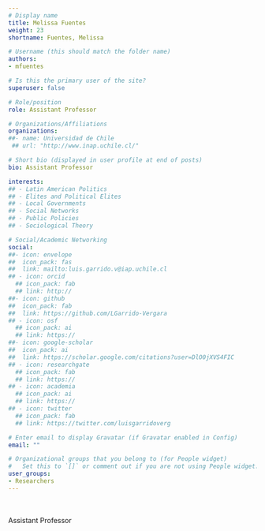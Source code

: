 ```yaml
---
# Display name
title: Melissa Fuentes
weight: 23
shortname: Fuentes, Melissa

# Username (this should match the folder name)
authors:
- mfuentes

# Is this the primary user of the site?
superuser: false

# Role/position
role: Assistant Professor

# Organizations/Affiliations
organizations:
##- name: Universidad de Chile
 ## url: "http://www.inap.uchile.cl/"

# Short bio (displayed in user profile at end of posts)
bio: Assistant Professor

interests:
## - Latin American Politics
## - Elites and Political Elites
## - Local Governments
## - Social Networks
## - Public Policies
## - Sociological Theory

# Social/Academic Networking
social:
##- icon: envelope
##  icon_pack: fas
##  link: mailto:luis.garrido.v@iap.uchile.cl
## - icon: orcid
  ## icon_pack: fab
  ## link: http://
##- icon: github
##  icon_pack: fab
##  link: https://github.com/LGarrido-Vergara
## - icon: osf
  ## icon_pack: ai
  ## link: https://
##- icon: google-scholar
##  icon_pack: ai
##  link: https://scholar.google.com/citations?user=DlO0jXVS4FIC
## - icon: researchgate
  ## icon_pack: fab
  ## link: https://
## - icon: academia
  ## icon_pack: ai
  ## link: https://
## - icon: twitter
  ## icon_pack: fab
  ## link: https://twitter.com/luisgarridoverg

# Enter email to display Gravatar (if Gravatar enabled in Config)
email: ""

# Organizational groups that you belong to (for People widget)
#   Set this to `[]` or comment out if you are not using People widget.
user_groups:
- Researchers
---
```


\
\
Assistant Professor 